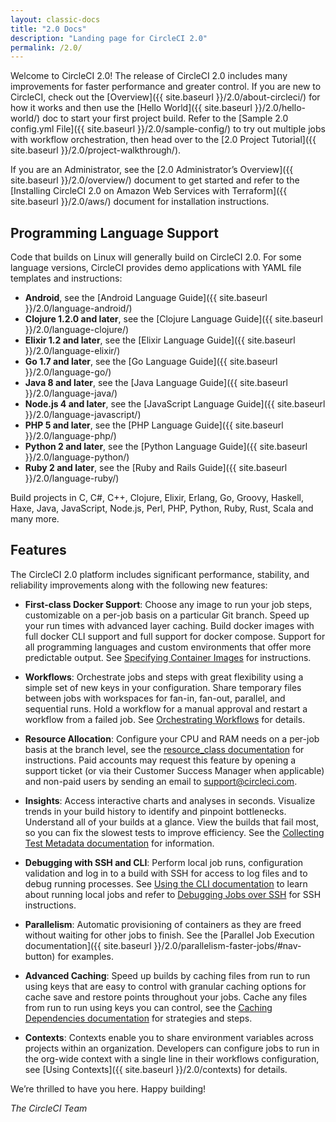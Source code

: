 ```yaml
---
layout: classic-docs
title: "2.0 Docs"
description: "Landing page for CircleCI 2.0"
permalink: /2.0/
---
```


Welcome to CircleCI 2.0! The release of CircleCI 2.0 includes many improvements for faster performance and greater control. If you are new to CircleCI, check out the [Overview]({{ site.baseurl }}/2.0/about-circleci/) for how it works and then use the [Hello World]({{ site.baseurl }}/2.0/hello-world/) doc to start your first project build. Refer to the [Sample 2.0 config.yml File]({{ site.baseurl }}/2.0/sample-config/) to try out multiple jobs with workflow orchestration, then head over to the [2.0 Project Tutorial]({{ site.baseurl }}/2.0/project-walkthrough/).

If you are an Administrator, see the [2.0 Administrator’s Overview]({{ site.baseurl }}/2.0/overview/) document to get started and refer to the [Installing CircleCI 2.0 on Amazon Web Services with Terraform]({{ site.baseurl }}/2.0/aws/) document for installation instructions.

## Programming Language Support

Code that builds on Linux will generally build on CircleCI 2.0. For some language versions, CircleCI provides demo applications with YAML file templates and instructions: 

- **Android**, see the [Android Language Guide]({{ site.baseurl }}/2.0/language-android/)
- **Clojure 1.2.0 and later**, see the [Clojure Language Guide]({{ site.baseurl }}/2.0/language-clojure/)
- **Elixir 1.2 and later**, see the [Elixir Language Guide]({{ site.baseurl }}/2.0/language-elixir/)
- **Go 1.7 and later**, see the [Go Language Guide]({{ site.baseurl }}/2.0/language-go/)
- **Java 8 and later**, see the [Java Language Guide]({{ site.baseurl }}/2.0/language-java/)
- **Node.js 4 and later**, see the [JavaScript Language Guide]({{ site.baseurl }}/2.0/language-javascript/)
- **PHP 5 and later**, see the [PHP Language Guide]({{ site.baseurl }}/2.0/language-php/)
- **Python 2 and later**, see the [Python Language Guide]({{ site.baseurl }}/2.0/language-python/)
- **Ruby 2 and later**, see the [Ruby and Rails Guide]({{ site.baseurl }}/2.0/language-ruby/) 

Build projects in C, C#, C++, Clojure, Elixir, Erlang, Go, Groovy, Haskell, Haxe, Java, JavaScript, Node.js, Perl, PHP, Python, Ruby, Rust, Scala and many more. 

## Features

The CircleCI 2.0 platform includes significant performance, stability, and reliability improvements along with the following new features:

- **First-class Docker Support**: Choose any image to run your job steps, customizable on a per-job basis on a particular Git branch. Speed up your run times with advanced layer caching. Build docker images with full docker CLI support and full support for docker compose. Support for all programming languages and custom environments that offer more predictable output. See [Specifying Container Images](https://circleci.com/docs/2.0/executor-types/) for instructions.

- **Workflows**: Orchestrate jobs and steps with great flexibility using a simple set of new keys in your configuration. Share temporary files between jobs with workspaces for fan-in, fan-out, parallel, and sequential runs. Hold a workflow for a manual approval and restart a workflow from a failed job. See [Orchestrating Workflows](https://circleci.com/docs/2.0/workflows/) for details.

- **Resource Allocation**: Configure your CPU and RAM needs on a per-job basis at the branch level, see the [resource_class documentation](https://circleci.com/docs/2.0/configuration-reference/#jobs) for instructions. Paid accounts may request this feature by opening a support ticket (or via their Customer Success Manager when applicable) and non-paid users by sending an email to <support@circleci.com>.

- **Insights**: Access interactive charts and analyses in seconds. Visualize trends in your build history to identify and pinpoint bottlenecks. Understand all of your builds at a glance. View the builds that fail most, so you can fix the slowest tests to improve efficiency. See the [Collecting Test Metadata documentation](https://circleci.com/docs/2.0/collect-test-data/) for information.

- **Debugging with SSH and CLI**:  Perform local job runs, configuration validation and log in to a build with SSH for access to log files and to debug running processes. See [Using the CLI documentation](https://circleci.com/docs/2.0/local-jobs/) to learn about running local jobs and refer to [Debugging Jobs over SSH](https://circleci.com/docs/2.0/ssh-access-jobs/) for SSH instructions.

- **Parallelism**: Automatic provisioning of containers as they are freed without waiting for other jobs to finish. See the [Parallel Job Execution documentation]({{ site.baseurl }}/2.0/parallelism-faster-jobs/#nav-button) for examples.

- **Advanced Caching**: Speed up builds by caching files from run to run using keys that are easy to control with granular caching options for cache save and restore points throughout your jobs. Cache any files from run to run using keys you can control, see the [Caching Dependencies documentation](https://circleci.com/docs/2.0/caching/) for strategies and steps.

- **Contexts**: Contexts enable you to share environment variables across projects within an organization. Developers can configure jobs to run in the org-wide context with a single line in their workflows configuration, see [Using Contexts]({{ site.baseurl }}/2.0/contexts) for details.

We’re thrilled to have you here. Happy building!

_The CircleCI Team_
